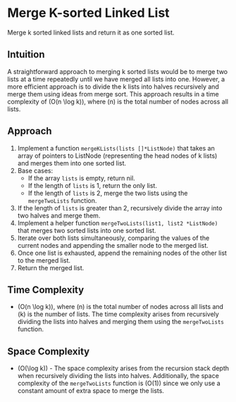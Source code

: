 # Merge K-sorted Linked List
Merge k sorted linked lists and return it as one sorted list.

## Intuition

A straightforward approach to merging k sorted lists would be to merge two lists at a time repeatedly until we have merged all lists into one. However, a more efficient approach is to divide the k lists into halves recursively and merge them using ideas from merge sort. This approach results in a time complexity of \(O(n \log k)\), where \(n\) is the total number of nodes across all lists.

## Approach

1. Implement a function `mergeKLists(lists []*ListNode)` that takes an array of pointers to ListNode (representing the head nodes of k lists) and merges them into one sorted list.
2. Base cases:
    - If the array `lists` is empty, return nil.
    - If the length of `lists` is 1, return the only list.
    - If the length of `lists` is 2, merge the two lists using the `mergeTwoLists` function.
3. If the length of `lists` is greater than 2, recursively divide the array into two halves and merge them.
4. Implement a helper function `mergeTwoLists(list1, list2 *ListNode)` that merges two sorted lists into one sorted list.
5. Iterate over both lists simultaneously, comparing the values of the current nodes and appending the smaller node to the merged list.
6. Once one list is exhausted, append the remaining nodes of the other list to the merged list.
7. Return the merged list.

## Time Complexity

- \(O(n \log k)\), where \(n\) is the total number of nodes across all lists and \(k\) is the number of lists. The time complexity arises from recursively dividing the lists into halves and merging them using the `mergeTwoLists` function.

## Space Complexity

- \(O(\log k)\) - The space complexity arises from the recursion stack depth when recursively dividing the lists into halves. Additionally, the space complexity of the `mergeTwoLists` function is \(O(1)\) since we only use a constant amount of extra space to merge the lists.